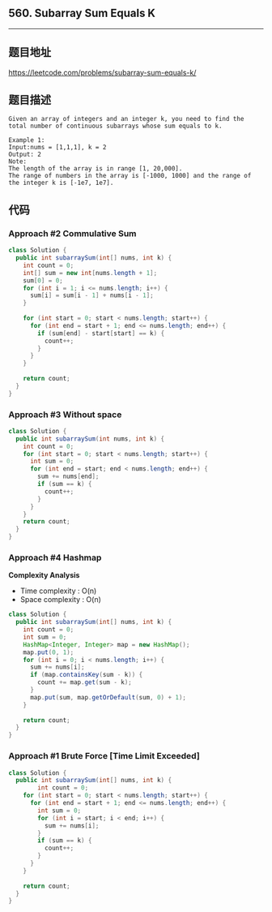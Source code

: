 ## 560. Subarray Sum Equals K

----
## 题目地址

https://leetcode.com/problems/subarray-sum-equals-k/

## 题目描述
```
Given an array of integers and an integer k, you need to find the total number of continuous subarrays whose sum equals to k.

Example 1:
Input:nums = [1,1,1], k = 2
Output: 2
Note:
The length of the array is in range [1, 20,000].
The range of numbers in the array is [-1000, 1000] and the range of the integer k is [-1e7, 1e7].
```

## 代码

### Approach #2 Commulative Sum

```java
class Solution {
  public int subarraySum(int[] nums, int k) {
    int count = 0;
    int[] sum = new int[nums.length + 1];
    sum[0] = 0;
    for (int i = 1; i <= nums.length; i++) {
      sum[i] = sum[i - 1] + nums[i - 1];
    }
    
    for (int start = 0; start < nums.length; start++) {
      for (int end = start + 1; end <= nums.length; end++) {
        if (sum[end] - start[start] == k) {
          count++;
        }
      }
    }
    
    return count;
  }
}
```

### Approach #3 Without space 

```java
class Solution {
  public int subarraySum(int nums, int k) {
    int count = 0;
    for (int start = 0; start < nums.length; start++) {
      int sum = 0;
      for (int end = start; end < nums.length; end++) {
        sum += nums[end];
        if (sum == k) {
          count++;
        }
      }
    }
    return count;
  }
}
```

### Approach #4 Hashmap

**Complexity Analysis**

- Time complexity : O(n)
- Space complexity : O(n)

```java
class Solution {
  public int subarraySum(int[] nums, int k) {
    int count = 0;
    int sum = 0;
    HashMap<Integer, Integer> map = new HashMap();
    map.put(0, 1);
    for (int i = 0; i < nums.length; i++) {
      sum += nums[i];
      if (map.containsKey(sum - k)) {
        count += map.get(sum - k);
      }
      map.put(sum, map.getOrDefault(sum, 0) + 1);
    }
    
    return count;
  }
}
```

### Approach #1 Brute Force [Time Limit Exceeded]

```java
class Solution {
  public int subarraySum(int[] nums, int k) {
		int count = 0;
    for (int start = 0; start < nums.length; start++) {
      for (int end = start + 1; end <= nums.length; end++) {
        int sum = 0;
        for (int i = start; i < end; i++) {
          sum += nums[i];
        }
        if (sum == k) {
          count++;
        }
      }
    }
    
    return count;
  }
}
```















